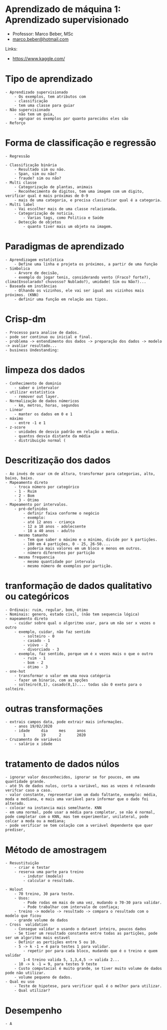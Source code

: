 # Aprendizado de máquina 1: Aprendizado supervisionado
 - Professor: Marco Beber, MSc
 - marco.beber@hotmail.com
 
 Links:
 - https://www.kaggle.com/

# Tipo de aprendizado


	- Aprendizado supervisionado
		- Os exemplos, tem atributos com 
		- classificação
		- tem uma classe para guiar
	- Não supervisionado
		- não tem um guia,
		- agrupar os exemplos por quanto parecidos eles são
	- Reforço
	
# Forma de classificação e regressão

	- Regressão
	
	- Classificação binária
		- Resultado sim ou não.
		- Span, sim ou não?
		- fraude? sim ou não?
	- Multi classe 
		- Categorização de plantas, animais
		- Reconhecimento de digitos, tem uma imagem com um digito, verificar qual é mais próximas de 0-9
		- mais de uma categoria, e precisa classificar qual é a categoria.
	- Multi label
		- Vai escolher mais de uma classe relacionada.
		- Categorização de noticia.
			- Varias tags, como Politica e Saúde
		- Detecção de objetos
			- quanto tiver mais um objeto na imagem.

# Paradigmas de aprendizado
	- Aprendizagem estatística
		- Define uma linha e projeta os próximos, a partir de uma função
	- Simbolica
		- Arvore de decisão, 
		- exemplo do jogar tenis, considerando vento (Fraco? forte?), clima(Ensolarado? chuvosso? Nublado?), umidade( Sim ou Não?)...
	- Baseada em instâncias
		- Olhando os vizinhos, ele vai ser igual aos vizinhos mais próximos. (KNN)
		- definir uma função em relação aos tipos.

# Crisp-dm
	- Processo para analise de dados.
	- pode ser continuo ou inicial e final.
	- problema -> entendimento dos dados -> preparação dos dados -> modelo -> avaliar resultado...
	- business Undestanding: 

# limpeza dos dados
	- Conhecimento de dominio
		- saber o intervalor
	- utilizar estatística
		- remover out layer.
	- Normalização de dados númericos
		- km, metros, horas, segundos
	- Linear
		- manter os dados em 0 e 1
	- máximo
		- entre -1 e 1
	- z-score
		- unidades de desvio padrão em relação a media.
		- quantos desvio distante da média
		- distribuição normal (

# Descritização dos dados
	- Ao invés de usar cm de altura, transformar para categorias, alto, baixo, baixo.
	- Mapeamento direto
		- troca número por categórico
		- 1 - Ruim
		- 2 - Bom
		- 3 - Otimo
	- Mapeamento por intervalos.
		- pré-definidos
			- definir faixa conforme o negócio
			- exemplo:
			- até 12 anos - criança
			- 12 a 18 anos - adolecsente
			- 18 a 40 anos - adulto
		- mesmo tamanho
			- Tem que saber o máximo e o mínimo, divide por k partições.
			- 100 em 4 partições, 0 - 25, 26-50....
			- poderia mais valores em um bloco e menos em outros.
			- número diferentes por partição
		- mesma frequencia
			- mesmo quantidade por intervalo
			- mesmo número de exemplos por partição.

# tranformação de dados qualitativo ou categóricos
	- Ordinais: ruim, regular, bom, ótimo
	- Nominais: genero, estado civil, (não tem sequencia lógica)
	- mapeamento direto
		- cuidar sobre qual o algoritmo usar, para um não ser x vezes o outro
		- exemplo, cuidar, não faz sentido
			- solteiro - 0
			- casado - 1
			- viúvo - 2
			- divorciado - 3
		- exemplo, faz sentido, porque um é x vezes mais o que o outro
			- ruim - 1 
			- bom - 2 
			- ótimo - 3
	- one-hot
		- transformar o valor em uma nova catégoria
		- fazer um binario, com as opções
		- solteiro(0,1), casado(0,1).... todas são 0 exeto para o solteiro.

# outras transformações
	- extrais campos data, pode extrair mais informações.
		- anos 19/02/2020
		- idade		dia		mes		anos
			1		19		2		2020
	- Cruzamento de variáveis
		- salário x idade
	
# tratamento de dados núlos
	- ignorar valor desconhecidos, ignorar se for poucos, em uma quantidade grande.
	- até 5% de dados nulos, corta a variável, mas as vezes é relevando verifcar caso a caso.
	- valor constante, representar com um dado faltante, exemplo: média, moda e mediana, e mais uma variável para informar que o dado foi alterado.
	- colocar na instancia mais semelhante. KNN
	- em uma normal, pode usar a média para completar, se não é normal, pode completar com o KNN, mas tem experimentar, unilateral, pode colcar a moda ou a mediana;
	- pode verificar se tem colação com a veriável dependente que quer prediser, 
	
# Método de amostragem
	- Resustituição
		- criar e testar 
		- reserva uma parte para treino
			- indutor (modelo)
			- calcular o resultado.
		
	- Holout
		- 70 treino, 30 para teste.
		- Usos:
			- Pode rodas em mais de uma vez, mudando o 70-30 para validar.
			- Pode trabalhar com intervalo de confiaça;
		- treino -> modelo -> resultado -> compara o resultado com o modelo que ficou
		- grande volume de dados
	- Cross  validation
		- Consegue validar o usando o dataset inteiro, poucos dados
		- Se tiver um resultado constante entre todas as partições, pode ser um algoritmo mais estavél
		- Definir as pertições entre 5 ou 10.
		- 5 -> k -1 = 4 para testes 1 para validar.
			- repetir por para cada bloco, mudando que é o treino e quem validar
			1-4 treino valida 5, 1,3,4,5 -> valida 2...
		- 10 -> k -1 = 9, para testes 9 teste 
		- Custo computacial é muito grande, se tiver muito volume de dados pode não utilizar.
		- volume pequeno de dados.
	- Qual eu uso
		- Teste de hipotese, para verificar qual é o melhor para utilizar.
		- Qual utilizar?
		
# Desempenho
	- A
	
	